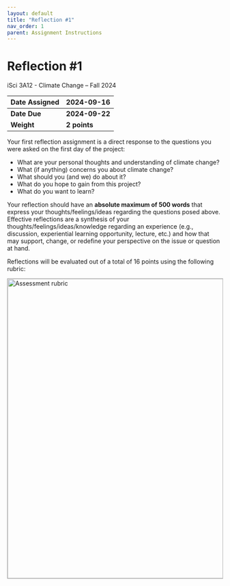 ```yaml
---
layout: default
title: "Reflection #1"
nav_order: 1
parent: Assignment Instructions
---
```


# Reflection #1
iSci 3A12 - Climate Change – Fall 2024  

|Date Assigned|2024-09-16|
|:--|:--|
|**Date Due**|**2024-09-22**|
|**Weight**|**2 points**|

Your first reflection assignment is a direct response to the questions you were asked on the first day of the project:
- What are your personal thoughts and understanding of climate change?
- What (if anything) concerns you about climate change?
- What should you (and we) do about it?
- What do you hope to gain from this project?
- What do you want to learn?

Your reflection should have an **absolute maximum of 500 words** that express your thoughts/feelings/ideas regarding the questions posed above. Effective reflections are a synthesis of your thoughts/feelings/ideas/knowledge regarding an experience (e.g., discussion, experiential learning opportunity, lecture, etc.) and how that may support, change, or redefine your perspective on the issue or question at hand.  

Reflections will be evaluated out of a total of 16 points using the following rubric: 

<img src="reflection-rubric.png" alt="Assessment rubric" width="700" style="border: 1px solid darkgrey">